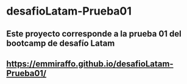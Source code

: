 # desafioLatam-Prueba01
## Este proyecto corresponde a la prueba 01 del bootcamp de desafío Latam
## https://emmiraffo.github.io/desafioLatam-Prueba01/
